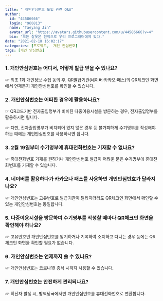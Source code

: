 ```yaml
---
title: " 개인안심번호 도입 관련 Q&A"
author:
  id: "44586666"
  login: "960813"
  name: "Taeyang Jin"
  avatar_url: "https://avatars.githubusercontent.com/u/44586666?v=4"
  bio: "모든 잘못은 전적으로 우리 프로그래머에게 있다."
date: "2021-02-18 16:02:17"
categories: [프로젝트,  개인 안심번호]
tags: [개인 안심번호]
---
```

### 1. 개인안심번호는 어디서, 어떻게 발급 받을 수 있나요?

☞ 최초 1회 개인정보 수집 동의 후, QR발급기관(네이버·카카오·패스)의 QR체크인 화면에서 언제든지 개인안심번호를 확인할 수 있습니다.

 
 ###  2. 개인안심번호는 어떠한 경우에 활용하나요?

☞ QR코드기반 전자출입명부가 비치된 다중이용시설을 방문하는 경우, 전자출입명부를 활용하시면 됩니다.

☞ 다만, 전자출입명부가 비치되어 있지 않은 경우 등 불가피하게 수기명부를 작성해야 하는 때에는 개인안심번호를 사용하시면 됩니다. 

 
 ### 3. 2월 19일부터 수기명부에 휴대전화번호는 기재할 수 없나요?


☞ 휴대전화번호 기재를 원하거나 개인안심번호 발급이 어려운 분은 수기명부에 휴대전화번호를 기재할 수 있습니다.


### 4. 네이버를 활용하다가 카카오나 패스를 사용하면 개인안심번호가 달라지나요?

☞ 개인안심번호는 고유번호로 발급기관이 달라지더라도 QR체크인 화면에서 확인할 수 있는 개인안심번호는 동일합니다.


### 5. 다중이용시설을 방문하여 수기명부를 작성할 때마다 QR체크인 화면을 확인해야 하나요?

☞ 고유번호인 개인안심번호를 암기하거나 기록하여 소지하고 다니는 경우 등에는 QR체크인 화면을 확인할 필요가 없습니다.


###  6. 개인안심번호는 언제까지 쓸 수 있나요?

☞ 개인안심번호는 코로나19 종식 시까지 사용할 수 있습니다.


###  7. 개인안심번호는 안전하게 관리되나요?

☞ 확진자 발생 시, 방역당국에서만 개인안심번호를 휴대전화번호로 변환합니다.
